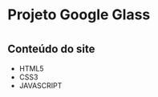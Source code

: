 <h1> Projeto Google Glass <h1/>
  

	
<h2> Conteúdo do site </h2>
	
	
<ul>
<li>HTML5</li>
<li>CSS3</li>
<li>JAVASCRIPT</li>
</ul>

	
	
